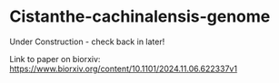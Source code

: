 # Cistanthe-cachinalensis-genome


Under Construction - check back in later!

Link to paper on biorxiv: https://www.biorxiv.org/content/10.1101/2024.11.06.622337v1
